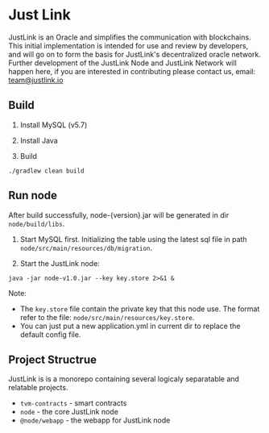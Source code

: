 # Just Link

JustLink is an Oracle and simplifies the communication with blockchains. This initial implementation is intended for use and review by developers,
and will go on to form the basis for JustLink's decentralized oracle network. Further development of the JustLink Node and JustLink Network will happen here,
if you are interested in contributing please contact us, email: team@justlink.io

## Build

1. Install MySQL (v5.7)

2. Install Java

3. Build
```
./gradlew clean build
```

## Run node

After build successfully, node-{version}.jar will be generated in dir `node/build/libs`.

1. Start MySQL first. Initializing the table using the latest sql file in path `node/src/main/resources/db/migration`.

2. Start the JustLink node:

```
java -jar node-v1.0.jar --key key.store 2>&1 &
```

Note:
- The `key.store` file contain the private key that this node use. The format refer to the file: `node/src/main/resources/key.store`.
- You can just put a new application.yml in current dir to replace the default config file.

## Project Structrue

JustLink is is a monorepo containing several logicaly separatable and relatable projects.

- `tvm-contracts` - smart contracts
- `node` - the core JustLink node
- `@node/webapp` - the webapp for JustLink node

